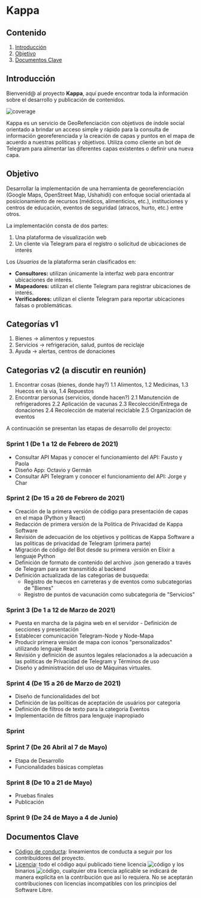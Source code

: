 # Kappa

## Contenido

1. [Introducción](#Introducción)
2. [Objetivo](#Objetivo)
3. [Documentos Clave](#Documentos_Clave)

## Introducción <a name = "Introducción"></a>

Bienvenid@ al proyecto **Kappa**, aquí puede encontrar toda la información sobre el desarrollo y publicación de contenidos.

![coverage](https://img.shields.io/badge/estado-50%25-blue?style=for-the-badge)

Kappa es un servicio de GeoRefenciación con objetivos de índole social orientado a brindar un acceso simple y rápido para la consulta de información georeferenciada y la creación de capas y puntos en el mapa de acuerdo a nuestras políticas y objetivos. Utiliza como cliente un bot de Telegram para alimentar las diferentes capas existentes o definir una nueva capa.

## Objetivo <a name = "Objetivo"></a>

Desarrollar la implementación de una herramienta de georeferenciación (Google Maps, OpenStreet Map, Ushahidi) con enfoque social orientada al posicionamiento de recursos (médicos, alimenticios, etc.), instituciones y centros de educación, eventos de seguridad (atracos, hurto, etc.) entre otros.

La implementación consta de dos partes:
1. Una plataforma de visualización web
2. Un cliente vía Telegram para el registro o solicitud de ubicaciones de interés

Los *Usuarios* de la plataforma serán clasificados en:
* **Consultores:** utilizan únicamente la interfaz web para encontrar ubicaciones de interés.
* **Mapeadores:** utilizan el cliente Telegram para registrar ubicaciones de interés.
* **Verificadores:** utilizan el cliente Telegram para reportar ubicaciones falsas o problemáticas.

## Categorías v1
1. Bienes -> alimentos y repuestos
2. Servicios -> refrigeración, salud, puntos de reciclaje
3. Ayuda -> alertas, centros de donaciones

## Categorias v2 (a discutir en reunión)
1. Encontrar cosas (bienes, donde hay?)
     1.1 Alimentos, 
     1.2 Medicinas,
     1.3 Huecos en la via,
     1.4 Repuestos
2. Encontrar personas (servicios, donde hacen?)
     2.1 Manutención de refrigeradores
     2.2 Aplicación de vacunas
     2.3 Recolección/Entrega de donaciones
     2.4 Recolección de material reciclable
     2.5 Organización de eventos 

A continuación se presentan las etapas de desarrollo del proyecto: 

### Sprint 1 (De 1 a 12 de Febrero de 2021)
- Consultar API Mapas y conocer el funcionamiento del API: Fausto y Paola
- Diseño App: Octavio y Germán
- Consultar API Telegram y conocer el funcionamiento del API: Jorge y Char

### Sprint 2 (De 15 a 26 de Febrero de 2021)
- Creación de la primera versión de código para presentación de capas en el mapa (Python y React)
- Redacción de primera versión de la Politica de Privacidad de Kappa Software
- Revisión de adecuación de los objetivos y políticas de Kappa Software a las politicas de privacidad de Telegram (primera parte)
- Migración de código del Bot desde su primera versión en Elixir a lenguaje Python
- Definición de formato de contenido del archivo .json generado a través de Telegram para ser transmitido al backend
- Definición actualizada de las categorias de busqueda: 
     - Registro de huecos en carreteras y de eventos como subcategorias de "Bienes"
     - Registro de puntos de vacunación como subcategoria de "Servicios"

### Sprint 3 (De 1 a 12 de Marzo de 2021)
- Puesta en marcha de la página web en el servidor 
      - Definición de secciones y presentación
- Establecer comunicación Telegram-Node y Node-Mapa
- Producir primera versión de mapa con iconos "personalizados" utilizando lenguaje React
- Revisión y definición de asuntos legales relacionados a la adecuación a las politicas de Privacidad de Telegram y Términos de uso
- Diseño y administración del uso de Máquinas virtuales.

### Sprint 4 (De 15 a 26 de Marzo de 2021)
- Diseño de funcionalidades del bot 
- Definición de las políticas de aceptación de usuários por categoria
- Definición de filtros de texto para la categoria Eventos 
- Implementación de filtros para lenguaje inapropiado

### Sprint 

### Sprint 7 (De 26 Abril al 7 de Mayo)
- Etapa de Desarrollo
- Funcionalidades básicas completas

### Sprint 8 (De 10 a 21 de Mayo)
- Pruebas finales
- Publicación

### Sprint 9 (De 24 de Mayo a 4 de Junio)


## Documentos Clave <a name = "Documentos_Clave"></a>
- [Código de conducta][1]: lineamientos de conducta a seguir por los contribuidores del proyecto.
- [Licencia][2]: todo el código aquí publicado tiene licencia ![código](https://img.shields.io/badge/code-Affero%20GPL%20v3-lima?style=flat-square) y los binarios ![código](https://img.shields.io/badge/code-MIT-lima?style=flat-square), cualquier otra licencia aplicable se indicará de manera explícita en la contribución que así lo requiera. No se aceptarán contribuciones con licencias incompatibles con los principios del Software Libre.

[1]: https://github.com/KappaSoftware/Kappa/blob/main/CODE_OF_CONDUCT.md
[2]: https://github.com/piratax007/LaTeXamples/blob/master/License.md
